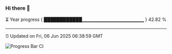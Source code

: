 ### Hi there 👋

⏳ Year progress { ████████████▁▁▁▁▁▁▁▁▁▁▁▁▁▁▁▁▁▁ } 42.82 %

---

⏰ Updated on Fri, 06 Jun 2025 06:38:59 GMT

![Progress Bar CI](https://github.com/DhruviPatel157/GitHub-Actions-Demo/workflows/Progress%20Bar%20CI/badge.svg)

